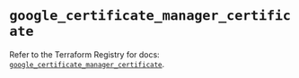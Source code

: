 # `google_certificate_manager_certificate`

Refer to the Terraform Registry for docs: [`google_certificate_manager_certificate`](https://registry.terraform.io/providers/hashicorp/google/5.19.0/docs/resources/certificate_manager_certificate).
